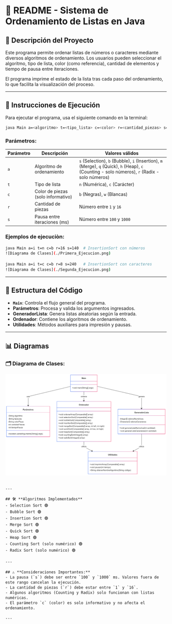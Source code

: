 # 📄 **README - Sistema de Ordenamiento de Listas en Java**

## 📝 **Descripción del Proyecto**
Este programa permite ordenar listas de números o caracteres mediante diversos algoritmos de ordenamiento. Los usuarios pueden seleccionar el algoritmo, tipo de lista, color (como referencia), cantidad de elementos y tiempo de pausa entre iteraciones.

El programa imprime el estado de la lista tras cada paso del ordenamiento, lo que facilita la visualización del proceso.

---

## 🚀 **Instrucciones de Ejecución**
Para ejecutar el programa, usa el siguiente comando en la terminal:
```bash
java Main a=<algoritmo> t=<tipo_lista> c=<color> r=<cantidad_piezas> s=<pausa_ms>
```

### **Parámetros:**
| Parámetro | Descripción | Valores válidos |
|-----------|-------------|-----------------|
| `a`       | Algoritmo de ordenamiento | `s` (Selection), `b` (Bubble), `i` (Insertion), `m` (Merge), `q` (Quick), `h` (Heap), `c` (Counting - solo números), `r` (Radix - solo números) |
| `t`       | Tipo de lista | `n` (Numérica), `c` (Carácter) |
| `c`       | Color de piezas (solo informativo) | `b` (Negras), `w` (Blancas) |
| `r`       | Cantidad de piezas | Número entre `1` y `16` |
| `s`       | Pausa entre iteraciones (ms) | Número entre `100` y `1000` |

### **Ejemplos de ejecuciòn:**

```bash
java Main a=i t=n c=b r=16 s=140  # InsertionSort con números
![Diagrama de Clases](./Primera_Ejecucion.png) 

java Main a=i t=c c=b r=8 s=240   # InsertionSort con caracteres
![Diagrama de Clases](./Segunda_Ejecucion.png) 

```

---

## 🧩 **Estructura del Código**
- **`Main`**: Controla el flujo general del programa.
- **Parámetros**: Procesa y valida los argumentos ingresados.
- **GeneradorLista**: Genera listas aleatorias según la entrada.
- **Ordenador**: Contiene los algoritmos de ordenamiento.
- **Utilidades**: Métodos auxiliares para impresión y pausas.

---

## 📊 **Diagramas**
### 🗂️ **Diagrama de Clases:**

![Diagrama de Clases](./diagrama_clases.png) 

```

---

## 🛠️ **Algoritmos Implementados**
- Selection Sort 🟢
- Bubble Sort 🟢
- Insertion Sort 🟢
- Merge Sort 🟢
- Quick Sort 🟢
- Heap Sort 🟢
- Counting Sort (solo numérico) 🟢
- Radix Sort (solo numérico) 🟢

---

## ⚠️ **Consideraciones Importantes:**
- La pausa (`s`) debe ser entre `100` y `1000` ms. Valores fuera de este rango cancelan la ejecución.
- La cantidad de piezas (`r`) debe estar entre `1` y `16`.
- Algunos algoritmos (Counting y Radix) solo funcionan con listas numéricas.
- El parámetro `c` (color) es solo informativo y no afecta el ordenamiento.

---
